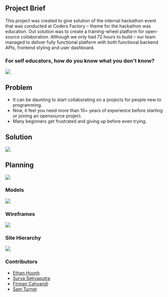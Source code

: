 ## Project Brief
This project was created to give solution of the internal hackathon event that was conducted at Coders Factory – theme for the hackathon was education. Out solution was to create a training-wheel platform for open-source collaboration. Although we only had 72 hours to build – our team managed to deliver fully functional platform with both functional backend APIs, frontend styling and user dashboard.


### For self educators, how do you know what you don't know?
<img src="http://res.cloudinary.com/ethankhoa/image/upload/v1491881521/pitch_cover_opedzz.png">

## Problem

* It can be daunting to start collaborating on a projects for people new to programming.
* Now, it feel you need more than 10+ years of experience before starting or joining an opensource project.
* Many beginners get frustrated and giving up before even trying.

## Solution
<img src="http://res.cloudinary.com/ethankhoa/image/upload/v1491881841/pitch_solution_xt4x4b.png">

## Planning 
<img src="http://res.cloudinary.com/ethankhoa/image/upload/v1491881930/Office_Lens_20170406-120357_qdcuy9.jpg">

### Models 
<img src="http://res.cloudinary.com/ethankhoa/image/upload/v1491882034/pitch_model_dgv5dg.png">

### Wireframes
<img src="http://res.cloudinary.com/ethankhoa/image/upload/v1491882040/pitch_wireframe_dp1sn6.png">

### Site Hierarchy
<img src="http://res.cloudinary.com/ethankhoa/image/upload/v1491882139/pitch_heirarchy_trvks1.png">

### Contributors
* <a href="http://www.github.com/ethankhoa">Ethan Huynh</a>
* <a href="https://www.github.com/suryast">Surya Setiyaputra</a>
* <a href="http://www.github.com/firmanc">Firman Cahyandi</a>
* <a href="http://www.github.com/samturner3">Sam Turner</a>
